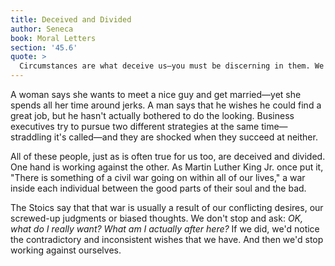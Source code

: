 ```yaml
---
title: Deceived and Divided
author: Seneca
book: Moral Letters
section: '45.6'
quote: >
  Circumstances are what deceive us—you must be discerning in them. We embrace evil before good. We desire the opposite of what we once desired. Our prayers are at war with our prayers, our plans with our plans.
---
```


A woman says she wants to meet a nice guy and get married—yet she spends all her time around jerks. A man says that he wishes he could find a great job, but he hasn't actually bothered to do the looking. Business executives try to pursue two different strategies at the same time—straddling it's called—and they are shocked when they succeed at neither.

All of these people, just as is often true for us too, are deceived and divided. One hand is working against the other. As Martin Luther King Jr. once put it, "There is something of a civil war going on within all of our lives," a war inside each individual between the good parts of their soul and the bad.

The Stoics say that that war is usually a result of our conflicting desires, our screwed-up judgments or biased thoughts. We don't stop and ask: _OK, what do I really want? What am I actually after here?_ If we did, we'd notice the contradictory and inconsistent wishes that we have. And then we'd stop working against ourselves.
